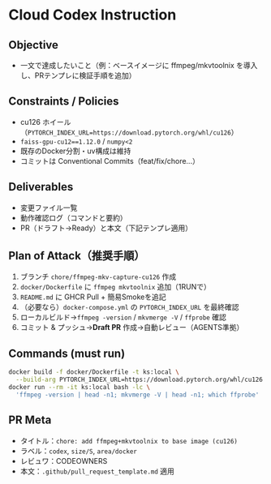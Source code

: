 # Cloud Codex Instruction

## Objective
- 一文で達成したいこと（例：ベースイメージに ffmpeg/mkvtoolnix を導入し、PRテンプレに検証手順を追加）

## Constraints / Policies
- cu126 ホイール（`PYTORCH_INDEX_URL=https://download.pytorch.org/whl/cu126`）
- `faiss-gpu-cu12==1.12.0` / `numpy<2`
- 既存のDocker分割・uv構成は維持
- コミットは Conventional Commits（feat/fix/chore...）

## Deliverables
- 変更ファイル一覧
- 動作確認ログ（コマンドと要約）
- PR（ドラフト→Ready）と本文（下記テンプレ適用）

## Plan of Attack（推奨手順）
1) ブランチ `chore/ffmpeg-mkv-capture-cu126` 作成
2) `docker/Dockerfile` に `ffmpeg mkvtoolnix` 追加（1RUNで）
3) `README.md` に GHCR Pull + 簡易Smokeを追記
4) （必要なら）`docker-compose.yml` の `PYTORCH_INDEX_URL` を最終確認
5) ローカルビルド→`ffmpeg -version` / `mkvmerge -V` / `ffprobe` 確認
6) コミット & プッシュ→**Draft PR** 作成→自動レビュー（AGENTS準拠）

## Commands (must run)
```bash
docker build -f docker/Dockerfile -t ks:local \
  --build-arg PYTORCH_INDEX_URL=https://download.pytorch.org/whl/cu126 .
docker run --rm -it ks:local bash -lc \
  'ffmpeg -version | head -n1; mkvmerge -V | head -n1; which ffprobe'
```

## PR Meta

* タイトル：`chore: add ffmpeg+mkvtoolnix to base image (cu126)`
* ラベル：`codex`, `size/S`, `area/docker`
* レビュワ：CODEOWNERS
* 本文：`.github/pull_request_template.md` 適用
